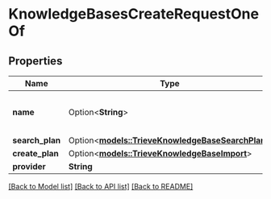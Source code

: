 # KnowledgeBasesCreateRequestOneOf

## Properties

Name | Type | Description | Notes
------------ | ------------- | ------------- | -------------
**name** | Option<**String**> | This is the name of the knowledge base. | [optional]
**search_plan** | Option<[**models::TrieveKnowledgeBaseSearchPlan**](TrieveKnowledgeBaseSearchPlan.md)> |  | [optional]
**create_plan** | Option<[**models::TrieveKnowledgeBaseImport**](TrieveKnowledgeBaseImport.md)> |  | [optional]
**provider** | **String** |  | 

[[Back to Model list]](../README.md#documentation-for-models) [[Back to API list]](../README.md#documentation-for-api-endpoints) [[Back to README]](../README.md)


